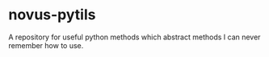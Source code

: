 # novus-pytils
A repository for useful python methods which abstract methods I can never remember how to use. 
